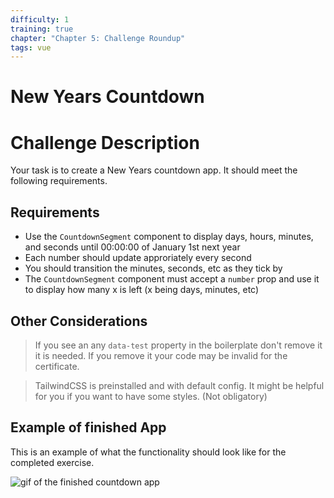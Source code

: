 ```yaml
---
difficulty: 1
training: true
chapter: "Chapter 5: Challenge Roundup"
tags: vue
---
```


# New Years Countdown

# Challenge Description

Your task is to create a New Years countdown app.
It should meet the following requirements.

## Requirements

- Use the `CountdownSegment` component to display days, hours, minutes, and seconds until 00:00:00 of January 1st next year
- Each number should update approriately every second
- You should transition the minutes, seconds, etc as they tick by
- The `CountdownSegment` component must accept a `number` prop and use it to display how many x is left (x being days, minutes, etc)

## Other Considerations

> If you see an any `data-test` property in the boilerplate don't remove it
> it is needed. If you remove it your code may be invalid for the certificate.

> TailwindCSS is preinstalled and with default config.
> It might be helpful for you if you want to have some styles. (Not obligatory)

## Example of finished App

This is an example of what the functionality should look like for the completed exercise. 

![gif of the finished countdown app](https://i.imgur.com/ASrt88l.gif)
